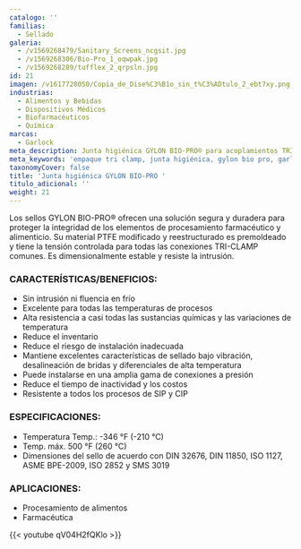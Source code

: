 ```yaml
---
catalogo: ''
familias:
  - Sellado
galeria:
  - /v1569268479/Sanitary_Screens_ncgsit.jpg
  - /v1569268306/Bio-Pro_1_oqwpak.jpg
  - /v1569268289/tufflex_2_qrpsln.jpg
id: 21
imagen: /v1617728050/Copia_de_Dise%C3%B1o_sin_t%C3%ADtulo_2_ebt7xy.png
industrias:
  - Alimentos y Bebidas
  - Dispositivos Médicos
  - Biofarmacéuticos
  - Química
marcas:
  - Garlock
meta_description: Junta higiénica GYLON BIO-PRO® para acoplamientos TRI-CLAMP
meta_keywords: 'empaque tri clamp, junta higiénica, gylon bio pro, garlock, '
taxonomyCover: false
title: 'Junta higiénica GYLON BIO-PRO '
titulo_adicional: ''
weight: 21
---
```



Los sellos GYLON BIO-PRO® ofrecen una solución segura y duradera para proteger la integridad de los elementos de procesamiento farmacéutico y alimenticio. Su material PTFE modificado y reestructurado es premoldeado y tiene la tensión controlada para todas las conexiones TRI-CLAMP comunes. Es dimensionalmente estable y resiste la intrusión.

### CARACTERÍSTICAS/BENEFICIOS:

* Sin intrusión ni fluencia en frío
* Excelente para todas las temperaturas de procesos
* Alta resistencia a casi todas las sustancias químicas y las variaciones de temperatura
* Reduce el inventario
* Reduce el riesgo de instalación inadecuada
* Mantiene excelentes características de sellado bajo vibración, desalineación de bridas y diferenciales de alta temperatura
* Puede instalarse en una amplia gama de conexiones a presión
* Reduce el tiempo de inactividad y los costos
* Resistente a todos los procesos de SIP y CIP

### ESPECIFICACIONES:

* Temperatura Temp.: -346 °F (-210 °C)
* Temp. máx. 500 °F (260 °C)
* Dimensiones del sello de acuerdo con DIN 32676, DIN 11850, ISO 1127, ASME BPE-2009, ISO 2852 y SMS 3019

### APLICACIONES:

* Procesamiento de alimentos
* Farmacéutica

{{< youtube qV04H2fQKlo >}}
